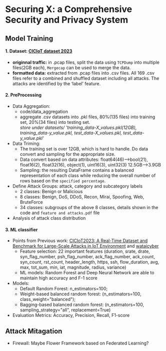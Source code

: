 # Securing X: a Comprehensive Security and Privacy System

## Model Training
#### 1. Dataset: [CICIoT dataset 2023](https://www.unb.ca/cic/datasets/iotdataset-2023.html)   
 - __originnal traffic:__ in .pcap files, split the data using `TCPDump` into multiple files(2GB each), `Mergecap` can be used to merge the data.   
 - __formatted data:__ extracted from .pcap files into .csv files. All 169 .csv files refer to a combined and shuffled dataset including all attacks. The attacks are identified by the ‘label’ feature. 
#### 2. PreProcessing
- Data Aggregation:  
  - code/data_aggregation
  - aggregate .csv datasets into .pkl files, 80%(135 files) into training set, 20%(34 files) into testing set.   
    _store under datasets/ 'training_data-X_values.pkl(12GB), training_data-y_value.pkl, test_data-X_values.pkl, test_data-y_value.pkl'_
- Data Triming:
  - The training set is over 12GB, which is hard to handle. Do data convert and sampling for the appropriate size.
  - Data convert based on data attributes: float64(46)-->bool(21), float16(2), float32(16), object(1), uint16(3), uint32(3)  12.5GB-->3.9GB 
  - Sampling: the resulting DataFrame contains a balanced representation of each class while reducing the overall number of rows based on the `specified percentage`.
- Define Attack Groups:  attack, category and subcategory labels
    - 2 classes: Benign or Malicious  
    - 8 classes: Benign, DoS, DDoS, Recon, Mirai, Spoofing, Web, BruteForce
    - 34 classes: subgroups of the above 8 classes, details shown in the code and `feature and attacks.pdf` file
- Analysis of attack class distribution

#### 3. ML classifier
- Points from Previous work: [CICIoT2023: A Real-Time Dataset and Benchmark for Large-Scale Attacks in IoT Environment](https://mdpi-res.com/d_attachment/sensors/sensors-23-05941/article_deploy/sensors-23-05941-v2.pdf?version=1687924880) and [wataicyber](https://wataicyber.substack.com/p/comparing-classical-ml-models)
  - Feature selection: 22 important features (duration, srate, drate, syn_flag_number, psh_flag_number, ack_flag_number, ack_count, syn_count, rst_count, header_length, https, ssh, flow_duration, avg, max, tot_sum, min, iat, magnitude, radius, variance)  
  - ML models: Random Forest and Deep Neural Network are able to maintain high accuracy and F-1 score
- Models:
  - Default Random Forest: n_estimators=100;
  - Weight-based balanced random forest: (n_estimators=100, class_weight="balanced");
  - Bagging-based balanced random forest: (n_estimators=100, sampling_strategy="all", replacement=True)
- Evaluation Metrics: Accuracy, Precision, Recall, F1-score 
## Attack Mitagation
- Firewall: Maybe Flower Framework based on Federated Learning?
